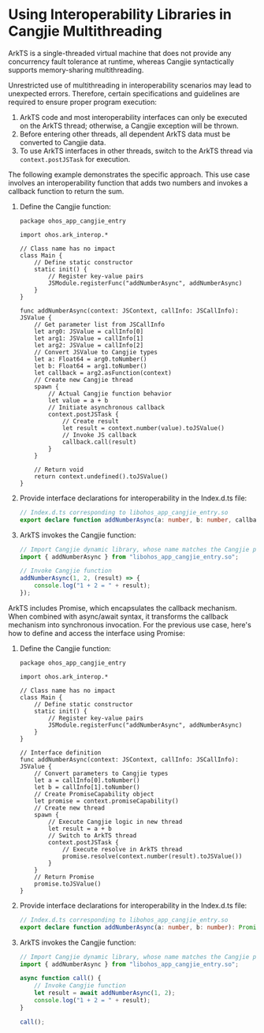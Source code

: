 # Using Interoperability Libraries in Cangjie Multithreading

ArkTS is a single-threaded virtual machine that does not provide any concurrency fault tolerance at runtime, whereas Cangjie syntactically supports memory-sharing multithreading.

Unrestricted use of multithreading in interoperability scenarios may lead to unexpected errors. Therefore, certain specifications and guidelines are required to ensure proper program execution:

1. ArkTS code and most interoperability interfaces can only be executed on the ArkTS thread; otherwise, a Cangjie exception will be thrown.
2. Before entering other threads, all dependent ArkTS data must be converted to Cangjie data.
3. To use ArkTS interfaces in other threads, switch to the ArkTS thread via `context.postJSTask` for execution.

The following example demonstrates the specific approach. This use case involves an interoperability function that adds two numbers and invokes a callback function to return the sum.

1. Define the Cangjie function:

    ```cangjie
    package ohos_app_cangjie_entry

    import ohos.ark_interop.*

    // Class name has no impact
    class Main {
        // Define static constructor
        static init() {
            // Register key-value pairs
            JSModule.registerFunc("addNumberAsync", addNumberAsync)
        }
    }

    func addNumberAsync(context: JSContext, callInfo: JSCallInfo): JSValue {
        // Get parameter list from JSCallInfo
        let arg0: JSValue = callInfo[0]
        let arg1: JSValue = callInfo[1]
        let arg2: JSValue = callInfo[2]
        // Convert JSValue to Cangjie types
        let a: Float64 = arg0.toNumber()
        let b: Float64 = arg1.toNumber()
        let callback = arg2.asFunction(context)
        // Create new Cangjie thread
        spawn {
            // Actual Cangjie function behavior
            let value = a + b
            // Initiate asynchronous callback
            context.postJSTask {
                // Create result
                let result = context.number(value).toJSValue()
                // Invoke JS callback
                callback.call(result)
            }
        }

        // Return void
        return context.undefined().toJSValue()
    }
    ```

2. Provide interface declarations for interoperability in the Index.d.ts file:

    ```typescript
    // Index.d.ts corresponding to libohos_app_cangjie_entry.so
    export declare function addNumberAsync(a: number, b: number, callback: (result: number) => void): void;
    ```

3. ArkTS invokes the Cangjie function:

    ```typescript
    // Import Cangjie dynamic library, whose name matches the Cangjie package name and must be consistent with the package name containing the interoperability interfaces
    import { addNumberAsync } from "libohos_app_cangjie_entry.so";

    // Invoke Cangjie function
    addNumberAsync(1, 2, (result) => {
        console.log("1 + 2 = " + result);
    });
    ```

ArkTS includes Promise, which encapsulates the callback mechanism. When combined with async/await syntax, it transforms the callback mechanism into synchronous invocation. For the previous use case, here's how to define and access the interface using Promise:

1. Define the Cangjie function:

    ```cangjie
    package ohos_app_cangjie_entry

    import ohos.ark_interop.*

    // Class name has no impact
    class Main {
        // Define static constructor
        static init() {
            // Register key-value pairs
            JSModule.registerFunc("addNumberAsync", addNumberAsync)
        }
    }

    // Interface definition
    func addNumberAsync(context: JSContext, callInfo: JSCallInfo): JSValue {
        // Convert parameters to Cangjie types
        let a = callInfo[0].toNumber()
        let b = callInfo[1].toNumber()
        // Create PromiseCapability object
        let promise = context.promiseCapability()
        // Create new thread
        spawn {
            // Execute Cangjie logic in new thread
            let result = a + b
            // Switch to ArkTS thread
            context.postJSTask {
                // Execute resolve in ArkTS thread
                promise.resolve(context.number(result).toJSValue())
            }
        }
        // Return Promise
        promise.toJSValue()
    }
    ```

2. Provide interface declarations for interoperability in the Index.d.ts file:

    ```typescript
    // Index.d.ts corresponding to libohos_app_cangjie_entry.so
    export declare function addNumberAsync(a: number, b: number): Promise<number>;
    ```

3. ArkTS invokes the Cangjie function:

    ```typescript
    // Import Cangjie dynamic library, whose name matches the Cangjie package name and must be consistent with the package name containing the interoperability interfaces
    import { addNumberAsync } from "libohos_app_cangjie_entry.so";

    async function call() {
        // Invoke Cangjie function
        let result = await addNumberAsync(1, 2);
        console.log("1 + 2 = " + result);
    }

    call();
    ```